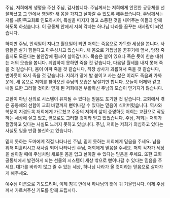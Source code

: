 
주님, 저희에게 생명을 주신 주님, 감사합니다. 
주님께서는 저희에게 안전한 공동체를 선물하셨고 그 안에서 영원한 새 몸을 가지고 살아갈 수 있도록 해주셨습니다. 
주님께서는 저를 새민족교회로 인도하시어, 득실을 따지지 않고 소중한 것을 내어주는 이들과 함께하도록 하셨습니다. 
이 공동체 안에서 저희 각자는 하나님 나라를 꿈꾸는 새사람이 되었습니다. 

하지만 주님, 안식일이 지나고 월요일이 되면 저희는 죽음으로 가득한 세상을 봅니다. 
사람들은 살기 힘들다고 아우성치고 있습니다. 
새 몸으로 거듭남을 꿈꾸기에 앞서, 당장 죽을지도 모른다는 불안감에 휩싸여 살아갑니다.
목숨은 붙어 있으나 죽은 듯이 한숨 내쉬는 저의 모습을 봅니다. 
취업하지 못하면 죽을 것 같습니다, 
다음달 월세를 내지 못해 죽을 것 같습니다, 
몸이 아파 죽을 것 같습니다, 
직장 상사가 괴롭혀서 죽을 것 같습니다, 
번아웃이 와서 죽을 것 같습니다.
저희가 땅에 발 붙이고 사는 삶은 이리도 죽음과 가까운데, 새 몸으로 저희를 찾아오신 주님의 모습은 낯설기만 합니다.
오늘이 어제와 같고 내일 또한 그러할 것이라 믿게 된 저희에겐 부활하신 주님의 모습이 믿기지가 않습니다.

교환이 아닌 선의로 시스템이 유지될 수 있다는 믿음도 포기한 것 같습니다.
교회에서 겪은 공동체의 선함이 교회 바깥까지 뻗어나갈 수 있다는 믿음이 식어버렸습니다.
역사와 학문이 지겹도록 저희에게 가르쳤고 주중의 저희의 삶이 증명하듯 저희는 교환으로 작동하는 세상에 살고 있고, 앞으로도 그러할 것이라 믿고 있었습니다.
주님, 저희는 저희가 절망하고 있다는 사실도 느끼지 못하고 있습니다.
주님, 저희는 저희가 의심하고 있다는 사실도 잊을 만큼 불신하고 있습니다.

믿지 못하는 도마에게 직접 나타나신 주님, 믿지 못하는 저희에게 믿음을 주세요. 
남을 위해 피흘리시고 새사람 되어 나타나신 주님, 저희에게 믿음을 주세요.
저희 각자가 세상을 살아갈 때에 주님처럼 새로운 몸을 입고 살아갈 수 있다는 믿음을 주세요. 
또한 교회 공동체에서 발견하게 되는 선물의 시스템이 세상 밖으로 뻗어나갈 수 있다는 믿음을 주세요. 
대가를 바라지 않고 줄 수 있는 세상, 하나님 나라가 올 것이라는 믿음으로 살아가게 해주세요. 

예수님 이름으로 기도드리며, 이제 침묵 안에서 하나님의 뜻에 귀 기울입시다.
이제 주님께서 가르쳐주신 기도를 함께 드립시다.